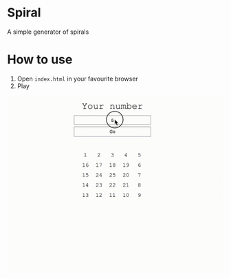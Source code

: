 # Spiral 
A simple generator of spirals

# How to use
1) Open `index.html` in your favourite browser 
2) Play

![gif](./spiral.gif)